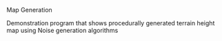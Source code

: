 Map Generation

Demonstration program that shows procedurally generated terrain height map using Noise generation algorithms
